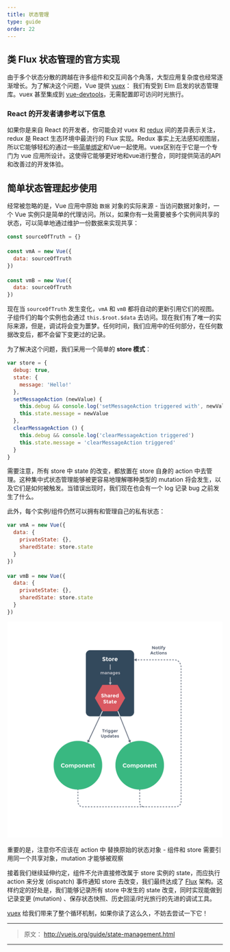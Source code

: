 ```yaml
---
title: 状态管理
type: guide
order: 22
---
```


## 类 Flux 状态管理的官方实现

由于多个状态分散的跨越在许多组件和交互间各个角落，大型应用复杂度也经常逐渐增长。为了解决这个问题，Vue 提供 [vuex](https://github.com/vuejs/vuex)： 我们有受到 Elm 启发的状态管理库。vuex 甚至集成到 [vue-devtools](https://github.com/vuejs/vue-devtools)，无需配置即可访问时光旅行。

### React 的开发者请参考以下信息

如果你是来自 React 的开发者，你可能会对 vuex 和 [redux](https://github.com/reactjs/redux) 间的差异表示关注，redux 是 React 生态环境中最流行的 Flux 实现。Redux 事实上无法感知视图层，所以它能够轻松的通过一些[简单绑定](https://github.com/egoist/revue)和Vue一起使用。vuex区别在于它是一个专门为 vue 应用所设计。这使得它能够更好地和vue进行整合，同时提供简洁的API和改善过的开发体验。

## 简单状态管理起步使用

经常被忽略的是，Vue 应用中原始 `数据` 对象的实际来源 - 当访问数据对象时，一个 Vue 实例只是简单的代理访问。所以，如果你有一处需要被多个实例间共享的状态，可以简单地通过维护一份数据来实现共享：

``` js
const sourceOfTruth = {}

const vmA = new Vue({
  data: sourceOfTruth
})

const vmB = new Vue({
  data: sourceOfTruth
})
```

现在当 `sourceOfTruth` 发生变化，`vmA` 和 `vmB` 都将自动的更新引用它们的视图。子组件们的每个实例也会通过 `this.$root.$data` 去访问。现在我们有了唯一的实际来源，但是，调试将会变为噩梦。任何时间，我们应用中的任何部分，在任何数据改变后，都不会留下变更过的记录。

为了解决这个问题，我们采用一个简单的 **store 模式**：

``` js
var store = {
  debug: true,
  state: {
    message: 'Hello!'
  },
  setMessageAction (newValue) {
    this.debug && console.log('setMessageAction triggered with', newValue)
    this.state.message = newValue
  },
  clearMessageAction () {
    this.debug && console.log('clearMessageAction triggered')
    this.state.message = 'clearMessageAction triggered'
  }
}
```

需要注意，所有 store 中 state 的改变，都放置在 store 自身的 action 中去管理。这种集中式状态管理能够被更容易地理解哪种类型的 mutation 将会发生，以及它们是如何被触发。当错误出现时，我们现在也会有一个 log 记录 bug 之前发生了什么。

此外，每个实例/组件仍然可以拥有和管理自己的私有状态：

``` js
var vmA = new Vue({
  data: {
    privateState: {},
    sharedState: store.state
  }
})

var vmB = new Vue({
  data: {
    privateState: {},
    sharedState: store.state
  }
})
```

![状态管理](/images/state.png)

<p class="tip">重要的是，注意你不应该在 action 中 替换原始的状态对象 - 组件和 store 需要引用同一个共享对象，mutation 才能够被观察</p>

接着我们继续延伸约定，组件不允许直接修改属于 store 实例的 state，而应执行 action 来分发 (dispatch) 事件通知 store 去改变，我们最终达成了 [Flux](https://facebook.github.io/flux/) 架构。这样约定的好处是，我们能够记录所有 store 中发生的 state 改变，同时实现能做到记录变更 (mutation) 、保存状态快照、历史回滚/时光旅行的先进的调试工具。

[vuex](https://github.com/vuejs/vuex) 给我们带来了整个循环机制，如果你读了这么久，不妨去尝试一下它！

***

> 原文： http://vuejs.org/guide/state-management.html

***
